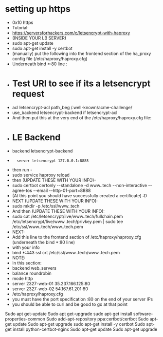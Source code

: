 # setting up https

- 0x10 https
- Tutorial:
- https://serversforhackers.com/c/letsencrypt-with-haproxy
- (INSIDE YOUR LB SERVER)
- sudo apt-get update
- sudo apt-get install -y certbot
- (manually) put the following into the frontend section of the ha_proxy config file (/etc/haproxy/haproxy.cfg)
- Underneath bind *:80 line :
-  	# Test URI to see if its a letsencrypt request
-  	acl letsencrypt-acl path_beg /.well-known/acme-challenge/
-  	use_backend letsencrypt-backend if letsencrypt-acl
- And then put this at the very end of the /etc/haproxy/haproxy.cfg file:
-	# LE Backend
-	backend letsencrypt-backend
-  		server letsencrypt 127.0.0.1:8888
- then run -
- sudo service haproxy reload
- then (UPDATE THESE WITH YOUR INFO)-
- sudo certbot certonly --standalone -d www.<yourdomainname>.tech --non-interactive --agree-tos --email 	<youremailaddress> --http-01-port=8888
- (At this point you should have successfully created a certificate) :D
- NEXT (UPDATE THESE WITH YOUR INFO):
- sudo mkdir -p /etc/ssl/www.<yourdomainname>.tech
- And then (UPDATE THESE WITH YOUR INFO):
- sudo cat /etc/letsencrypt/live/www.<yourdomainname>.tech/fullchain.pem /etc/letsencrypt/live/www.<yourdomainname>.tech/privkey.pem | sudo tee /etc/ssl/www.<yourdomainname>.tech/www.<yourdomainname>.tech.pem
- NEXT:
- Add this line to the frontend section of /etc/haproxy/haproxy.cfg (underneath the bind *:80 line)
- with your info
-	bind *:443 ssl crt /etc/ssl/www.<yourdomainname>.tech/www.<yourdomainname>.tech.pem
- NOTE:
- In this section:
- backend web_servers
-    balance roundrobin
-    mode http
-    server 2327-web-01 35.237.166.125:80
-    server 2327-web-02 54.167.61.201:80
- /etc/haproxy/haproxy.cfg
- you must have the port specification :80 on the end of your server IPs
- you should be able to curl and be good to go at that point 



Sudo apt get-update
Sudo apt get-upgrade
sudo apt-get install software-properties-common
Sudo add-apt-repository ppa:certbot/certbot
Sudo apt-get update
Sudo apt-get upgrade
sudo apt-get install -y certbot
Sudo apt-get install python-certbot-nginx
Sudo apt-get update
Sudo apt-get upgrade

